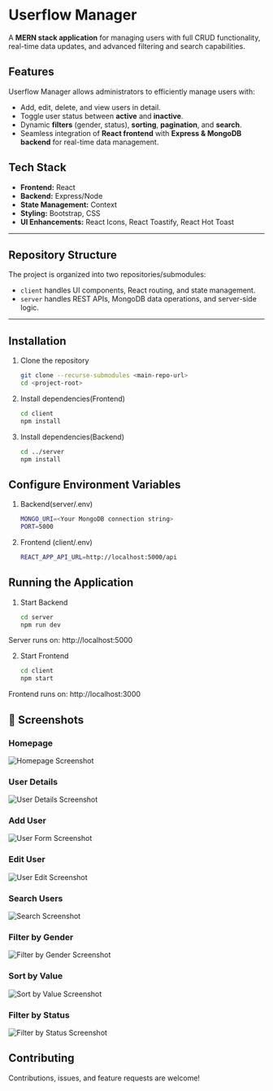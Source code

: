# Userflow Manager

A **MERN stack application** for managing users with full CRUD functionality, real-time data updates, and advanced filtering and search capabilities.

## Features

Userflow Manager allows administrators to efficiently manage users with:

- Add, edit, delete, and view users in detail.  
- Toggle user status between **active** and **inactive**.  
- Dynamic **filters** (gender, status), **sorting**, **pagination**, and **search**.  
- Seamless integration of **React frontend** with **Express & MongoDB backend** for real-time data management.


## Tech Stack  
- **Frontend:** React
- **Backend:** Express/Node
- **State Management:** Context
- **Styling:** Bootstrap, CSS
- **UI Enhancements:** React Icons, React Toastify, React Hot Toast


---

## Repository Structure

The project is organized into two repositories/submodules:



- `client` handles UI components, React routing, and state management.  
- `server` handles REST APIs, MongoDB data operations, and server-side logic.  

---

## Installation

1. Clone the repository  
   ```bash
   git clone --recurse-submodules <main-repo-url>
   cd <project-root>

2. Install dependencies(Frontend)
   ```bash
   cd client
   npm install
   
3. Install dependencies(Backend)
   ```bash
   cd ../server
   npm install

## Configure Environment Variables

1. Backend(server/.env)
   ```bash
   MONGO_URI=<Your MongoDB connection string>
   PORT=5000
   
2. Frontend (client/.env)
   ```bash
   REACT_APP_API_URL=http://localhost:5000/api


## Running the Application
   
1. Start Backend
   ```bash
   cd server
   npm run dev

  Server runs on: http://localhost:5000
  
2. Start Frontend
   ```bash
   cd client
   npm start
  Frontend runs on: http://localhost:3000


## 📸 Screenshots

### Homepage
![Homepage Screenshot](./client/public/userhome.png)

### User Details
![User Details Screenshot](./client/public/userview.png)

### Add User
![User Form Screenshot](./client/public/userregister.png)

### Edit User
![User Edit Screenshot](./client/public/useredit.png)

### Search Users
![Search Screenshot](./client/public/usersearch.png)

### Filter by Gender
![Filter by Gender Screenshot](./client/public/filterbygender.png)

### Sort by Value
![Sort by Value Screenshot](./client/public/filterbyvalue.png)

### Filter by Status
![Filter by Status Screenshot](./client/public/filterbystatus.png)

## Contributing  
Contributions, issues, and feature requests are welcome!
